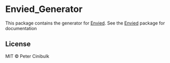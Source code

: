 # Envied_Generator

This package contains the generator for [Envied](https://pub.dev/packages/envied). See the [Envied](https://pub.dev/packages/envied) package for documentation

## License

MIT © Peter Cinibulk
